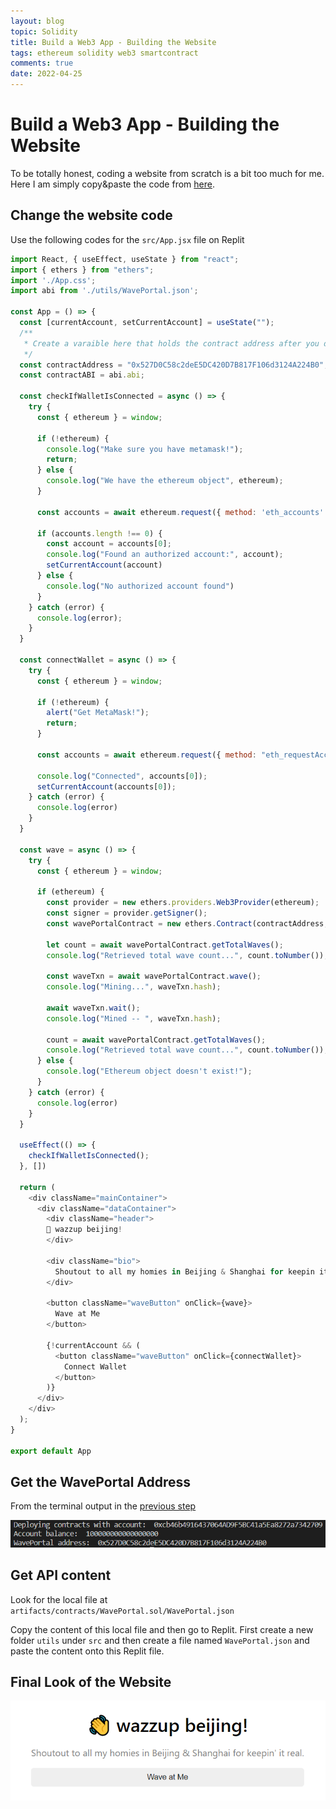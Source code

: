 ```yaml
---
layout: blog
topic: Solidity
title: Build a Web3 App - Building the Website
tags: ethereum solidity web3 smartcontract
comments: true
date: 2022-04-25
---
```


# Build a Web3 App - Building the Website

To be totally honest, coding a website from scratch is a bit too much for me. Here I am simply copy&paste the code from [here](https://gist.github.com/adilanchian/71890bf4fcd8f78e94c77cf694b24659).

## Change the website code

Use the following codes for the  `src/App.jsx` file on Replit

```js
import React, { useEffect, useState } from "react";
import { ethers } from "ethers";
import './App.css';
import abi from './utils/WavePortal.json';

const App = () => {
  const [currentAccount, setCurrentAccount] = useState("");
  /**
   * Create a varaible here that holds the contract address after you deploy!
   */
  const contractAddress = "0x527D0C58c2deE5DC420D7B817F106d3124A224B0";
  const contractABI = abi.abi;

  const checkIfWalletIsConnected = async () => {
    try {
      const { ethereum } = window;

      if (!ethereum) {
        console.log("Make sure you have metamask!");
        return;
      } else {
        console.log("We have the ethereum object", ethereum);
      }

      const accounts = await ethereum.request({ method: 'eth_accounts' });

      if (accounts.length !== 0) {
        const account = accounts[0];
        console.log("Found an authorized account:", account);
        setCurrentAccount(account)
      } else {
        console.log("No authorized account found")
      }
    } catch (error) {
      console.log(error);
    }
  }

  const connectWallet = async () => {
    try {
      const { ethereum } = window;

      if (!ethereum) {
        alert("Get MetaMask!");
        return;
      }

      const accounts = await ethereum.request({ method: "eth_requestAccounts" });

      console.log("Connected", accounts[0]);
      setCurrentAccount(accounts[0]);
    } catch (error) {
      console.log(error)
    }
  }

  const wave = async () => {
    try {
      const { ethereum } = window;

      if (ethereum) {
        const provider = new ethers.providers.Web3Provider(ethereum);
        const signer = provider.getSigner();
        const wavePortalContract = new ethers.Contract(contractAddress, contractABI, signer);

        let count = await wavePortalContract.getTotalWaves();
        console.log("Retrieved total wave count...", count.toNumber());

        const waveTxn = await wavePortalContract.wave();
        console.log("Mining...", waveTxn.hash);

        await waveTxn.wait();
        console.log("Mined -- ", waveTxn.hash);

        count = await wavePortalContract.getTotalWaves();
        console.log("Retrieved total wave count...", count.toNumber());
      } else {
        console.log("Ethereum object doesn't exist!");
      }
    } catch (error) {
      console.log(error)
    }
  }

  useEffect(() => {
    checkIfWalletIsConnected();
  }, [])

  return (
    <div className="mainContainer">
      <div className="dataContainer">
        <div className="header">
        👋 wazzup beijing!
        </div>

        <div className="bio">
          Shoutout to all my homies in Beijing & Shanghai for keepin it real.
        </div>

        <button className="waveButton" onClick={wave}>
          Wave at Me
        </button>

        {!currentAccount && (
          <button className="waveButton" onClick={connectWallet}>
            Connect Wallet
          </button>
        )}
      </div>
    </div>
  );
}

export default App
```

## Get the WavePortal Address

From the terminal output in the [previous step](https://dianzzzz.github.io/code/Solidity/Web3-App-+-Ethereum-Smart-Contracts-p2.html)

![smart-contract-4](/assets/smart-contract-4.PNG)

## Get API content

Look for the local file at `artifacts/contracts/WavePortal.sol/WavePortal.json`

Copy the content of this local file and then go to Replit. First create a new folder `utils` under `src` and then create a file named  `WavePortal.json` and paste the content onto this Replit file.

## Final Look of the Website
![smart-contract-6](/assets/smart-contract-6.PNG)
